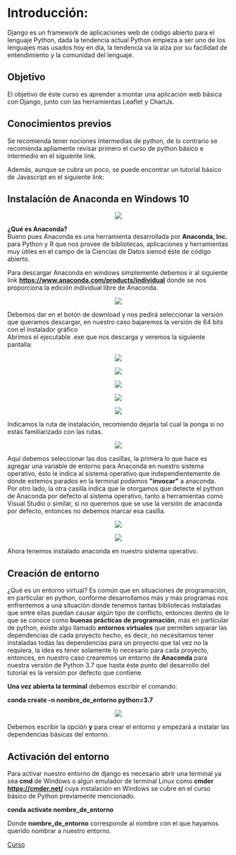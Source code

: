# Introducción: #  
Django es un framework de aplicaciones web  de código abierto para el lenguaje  Python, dada la tendencia actual Python empieza a ser uno de los lenguajes mas usados hoy en día, la tendencia va la alza por su facilidad de entendimiento y la comunidad del lenguaje.  

## Objetivo ##  
El objetivo de éste curso es aprender a montar una aplicación web básica con Django, junto con las herramientas Leaflet y ChartJs.

## Conocimientos previos ##
Se recomienda tener nociones intermedias de python, de lo contrario se recomienda apliamente revisar primero el curso de python básico e intermedio en el siguiente link.

Además, aunque se cubra un poco, se puede encontrar un tutorial básico de Javascript en el siguiente link:
## Instalación de Anaconda en Windows 10 ##  

<p align="center"> 
<img src="../img/Anaconda.png">
</p>  

**¿Qué es Anaconda?**   
Bueno pues Anaconda es una herramienta desarrollada por **Anaconda, Inc.** para Python y R que nos provee de bibliotecas, aplicaciones y herramientas muy útiles en el campo de la Ciencias de Datos sienod éste de código abierto.

Para descargar Anaconda en windows simplemente debemos ir al siguiente link  **https://www.anaconda.com/products/individual** donde se nos proporciona la edición individual libre de Anaconda. 

<p align="center"> 
<img src="../img/Anaconda01.png">
</p>  

Debemos dar en el botón de download y nos pedirá seleccionar la versión que queramos descargar, en nuestro caso bajaremos la versión de 64 bits con el instalador gráfico   
Abrimos el ejecutable .exe que nos descarga y veremos la siguiente pantalla: 

<p align="center"> 
<img src="../img/Anaconda02.png">
</p>  
<p align="center"> 
<img src="../img/Anaconda03.png">
</p>  
<p align="center"> 
<img src="../img/Anaconda04.png">
</p>  
<p align="center"> 
<img src="../img/Anaconda05.png">
</p> 
<p align="center"> 
<img src="../img/Anaconda06.png">
</p>

Indicamos la ruta de instalación, recomiendo dejarla tal cual la ponga si no estás familiarizado con las rutas.  

<p align="center"> 
<img src="../img/Anaconda07.png">
</p>  

Aquí debemos seleccionar las dos casillas, la primera lo que hace es agregar una variable de entorno para Anaconda en nuestro sistema operativo, ésto le indica al sistema operativo que independientemente de dónde estemos parados en la terminal podamos **"invocar"** a anaconda.  
Por otro lado, la otra casilla indica que le otorgamos que detecte el python de Anaconda por defecto al sistema operativo, tanto a herramientas como Visual Studio o similar, si no queremos que se use la versión de anaconda por defecto, entonces no debemos marcar esa casilla.  

<p align="center"> 
<img src="../img/Anaconda09.png">
</p>  
<p align="center"> 
<img src="../img/Anaconda10.png">
</p>  


Ahora tenemos instalado anaconda en nuestro sistema operativo.
## Creación de entorno ##

¿Qué es un entorno virtual? Es común que en situaciones de programación, en particular en python, conforme desarrollamos más y más programas nos enfrentemos a una situación donde tenemos tantas bibliotecas instaladas que entre ellas puedan causar algún tipo de conflicto, entonces dentro de lo que se conoce como **buenas prácticas de programación**, más en particular de python, existe algo llamado **entornos virtuales** que permiten separar las dependencias de cada proyecto hecho, es decir, no necesitamos tener instaladas todas las dependencias para un proyecto que tal vez no la requiera, la idea es tener solamente lo necesario para cada proyecto, entonces, en nuestro caso crearemos un entorno de **Anaconda** para nuestra versión de Python 3.7 que hasta éste punto del desarrollo del  tutorial es la versión por defecto que contiene. 

**Una vez abierta la terminal** debemos escribir el comando:  
<p align="center"> 
 
**conda create -n nombre_de_entorno python=3.7** 	 
</p> 

<p align="center"> 
<img src="../img/Anaconda11.png">
</p>  

Debemos escribir la opción **y** para crear el entorno y empezará a instalar las dependencias básicas del entorno.
## Activación del entorno ##  
Para activar nuestro entorno de django es necesario abrir una terminal ya sea **cmd** de Windows o algún emulador de terminal Linux como **cmder** **https://cmder.net/** cuya instalación en Windows se cubre en el curso básico de Python previamente mencionado.  

**conda activate nombre_de_entorno**  

Donde **nombre_de_entorno** corresponde al nombre con el que hayamos querido nombrar a nuestro entorno.
 
[Curso](https://centrogeo.github.io/Geodjango_charts/GeoDjango/01-Introduccion.html)

